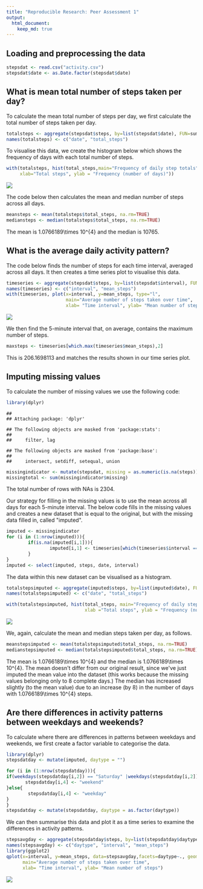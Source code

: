 ```yaml
---
title: "Reproducible Research: Peer Assessment 1"
output: 
  html_document:
    keep_md: true
---
```



## Loading and preprocessing the data

```r
stepsdat <- read.csv("activity.csv")
stepsdat$date <- as.Date.factor(stepsdat$date)
```


## What is mean total number of steps taken per day?

To calculate the mean total number of steps per day, we first calculate the total number of steps taken per day.

```r
totalsteps <- aggregate(stepsdat$steps, by=list(stepsdat$date), FUN=sum)
names(totalsteps) <- c("date", "total_steps")
```

To visualise this data, we create the histogram below which shows the frequency of days with
each total number of steps.

```r
with(totalsteps, hist(total_steps,main="Frequency of daily step totals", 
     xlab="Total steps", ylab = "Frequency (number of days)"))
```

![](PA1_template_files/figure-html/hist-1.png)<!-- -->

The code below then calculates the mean and median number of steps across all days.

```r
meansteps <- mean(totalsteps$total_steps, na.rm=TRUE)
mediansteps <- median(totalsteps$total_steps, na.rm=TRUE)
```
The mean is 1.0766189\times 10^{4} and the median is 10765.

## What is the average daily activity pattern?

The code below finds the number of steps for each time interval, averaged across all days. 
It then creates a time series plot to visualise this data.

```r
timeseries <- aggregate(stepsdat$steps, by=list(stepsdat$interval), FUN=mean, na.rm=TRUE)
names(timeseries) <- c("interval", "mean_steps")
with(timeseries, plot(x=interval, y=mean_steps, type="l", 
                      main="Average number of steps taken over time",
                      xlab= "Time interval", ylab= "Mean number of steps"))
```

![](PA1_template_files/figure-html/daily_average-1.png)<!-- -->

We then find the 5-minute interval that, on average, contains the maximum number of steps.

```r
maxsteps <- timeseries[which.max(timeseries$mean_steps),2]
```

This is 206.1698113 and matches the results shown in our time series plot.


## Imputing missing values

To calculate the number of missing values we use the following code:

```r
library(dplyr)
```

```
## 
## Attaching package: 'dplyr'
```

```
## The following objects are masked from 'package:stats':
## 
##     filter, lag
```

```
## The following objects are masked from 'package:base':
## 
##     intersect, setdiff, setequal, union
```

```r
missingindicator <- mutate(stepsdat, missing = as.numeric(is.na(steps)))
missingtotal <- sum(missingindicator$missing)
```
The total number of rows with NAs is 2304.

Our strategy for filling in the missing values is to use the mean across all days
for each 5-minute interval. The below code fills in the missing values and creates
a new dataset that is equal to the original, but with the missing data filled in, called "imputed".

```r
imputed <- missingindicator
for (i in (1:nrow(imputed))){
        if(is.na(imputed[i,1])){
                imputed[i,1] <- timeseries[which(timeseries$interval == imputed[i,3]),2]
        }
}
imputed <- select(imputed, steps, date, interval)
```

The data within this new dataset can be visualised as a histogram.

```r
totalstepsimputed <- aggregate(imputed$steps, by=list(imputed$date), FUN=sum)
names(totalstepsimputed) <- c("date", "total_steps")

with(totalstepsimputed, hist(total_steps, main="Frequency of daily step totals", 
                             xlab ="Total steps", ylab = "Frequency (number of days)"))
```

![](PA1_template_files/figure-html/visualise_imputed-1.png)<!-- -->
  
We, again, calculate the mean and median steps taken per day, as follows.

```r
meanstepsimputed <- mean(totalstepsimputed$total_steps, na.rm=TRUE)
medianstepsimputed <- median(totalstepsimputed$total_steps, na.rm=TRUE) 
```
The mean is 1.0766189\times 10^{4} and the median is 1.0766189\times 10^{4}.
The mean doesn't differ from our original result, since we've just imputed the mean value into the dataset (this works because the missing values belonging only to 8 complete days.)
The median has increased slightly (to the mean value) due to an increase (by 8) in the number of days with 1.0766189\times 10^{4} steps.

## Are there differences in activity patterns between weekdays and weekends?
To calculate where there are differences in patterns between weekdays and weekends,
we first create a factor variable to categorise the data.

```r
library(dplyr)
stepsdatday <- mutate(imputed, daytype = "")

for (i in (1:nrow(stepsdatday))){
if(weekdays(stepsdatday[i,2]) == "Saturday" |weekdays(stepsdatday[i,2]) == "Sunday"){
       stepsdatday[i,4] <- "weekend"
}else{
        stepsdatday[i,4] <- "weekday"
}
}
stepsdatday <- mutate(stepsdatday, daytype = as.factor(daytype))
```
We can then summarise this data and plot it as a time series to examine the differences
in activity patterns.

```r
stepsavgday <- aggregate(stepsdatday$steps, by=list(stepsdatday$daytype,stepsdatday$interval), FUN=mean)
names(stepsavgday) <- c("daytype", "interval", "mean_steps")
library(ggplot2)
qplot(x=interval, y=mean_steps, data=stepsavgday,facets=daytype~., geom="line",
      main="Average number of steps taken over time",
      xlab= "Time interval", ylab= "Mean number of steps")
```

![](PA1_template_files/figure-html/weekday_plot-1.png)<!-- -->
